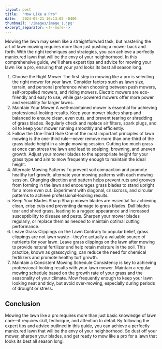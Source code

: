 ```yaml
---
layout: post
title:  "Mow Like a Pro"
date:   2024-05-21 16:13:02 -0400
thumbnail: '/images/image_1.jpg'
excerpt_separator: <!--more-->
---
```

Mowing the lawn may seem like a straightforward task, but mastering the art of lawn mowing requires more than just pushing a mower back and forth. <!--more-->With the right techniques and strategies, you can achieve a perfectly manicured lawn that will be the envy of your neighborhood. In this comprehensive guide, we'll share expert tips and advice for mowing your lawn like a pro, ensuring that your yard looks its best all season long.
1. Choose the Right Mower
The first step in mowing like a pro is selecting the right mower for your lawn. Consider factors such as lawn size, terrain, and personal preference when choosing between push mowers, self-propelled mowers, and riding mowers. Electric mowers are eco-friendly and easy to use, while gas-powered mowers offer more power and versatility for larger lawns.
2. Maintain Your Mower
A well-maintained mower is essential for achieving professional-looking results. Keep your mower blades sharp and balanced to ensure clean, even cuts, and prevent tearing or shredding of grass blades. Regularly check and replace air filters, spark plugs, and oil to keep your mower running smoothly and efficiently.
3. Follow the One-Third Rule
One of the most important principles of lawn mowing is the one-third rule—never remove more than one-third of the grass blade height in a single mowing session. Cutting too much grass at once can stress the lawn and lead to scalping, browning, and uneven growth. Adjust your mower blades to the appropriate height for your grass type and aim to mow frequently enough to maintain the ideal height.
4. Alternate Mowing Patterns
To prevent soil compaction and promote healthy turf growth, alternate your mowing patterns with each mowing session. Changing direction and pattern helps prevent ruts and grooves from forming in the lawn and encourages grass blades to stand upright for a more even cut. Experiment with diagonal, crisscross, and circular patterns to achieve professional-looking results.
5. Keep Your Blades Sharp
Sharp mower blades are essential for achieving clean, crisp cuts and preventing damage to grass blades. Dull blades tear and shred grass, leading to a ragged appearance and increased susceptibility to disease and pests. Sharpen your mower blades regularly, or replace them as needed to maintain optimal cutting performance.
6. Leave Grass Clippings on the Lawn
Contrary to popular belief, grass clippings are not lawn waste—they're actually a valuable source of nutrients for your lawn. Leave grass clippings on the lawn after mowing to provide natural fertilizer and help retain moisture in the soil. This practice, known as grasscycling, can reduce the need for chemical fertilizers and promote healthy turf growth.
7. Maintain a Consistent Mowing Schedule
Consistency is key to achieving professional-looking results with your lawn mower. Maintain a regular mowing schedule based on the growth rate of your grass and the seasonality of your climate. Mow frequently enough to keep your lawn looking neat and tidy, but avoid over-mowing, especially during periods of drought or stress.

## Conclusion
Mowing the lawn like a pro requires more than just basic knowledge of lawn care—it requires skill, technique, and attention to detail. By following the expert tips and advice outlined in this guide, you can achieve a perfectly manicured lawn that will be the envy of your neighborhood. So dust off your mower, sharpen your blades, and get ready to mow like a pro for a lawn that looks its best all season long.
